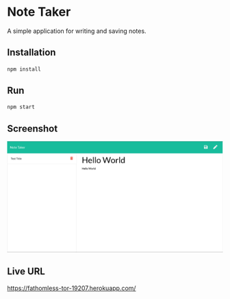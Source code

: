 # Note Taker
A simple application for writing and saving notes.

## Installation
``` bash
npm install
```

## Run
``` bash    
npm start
```

## Screenshot
![note](./screenshots/note.png)

## Live URL
https://fathomless-tor-19207.herokuapp.com/
